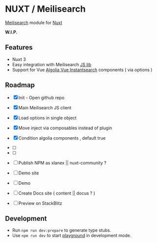 # NUXT / Meilisearch


[Meilisearch](https://www.meilisearch.com/) module for [Nuxt](https://v3.nuxtjs.org/)

**W.I.P.**

## Features

 - Nuxt 3
 - Easy integration with Meilisearch [JS lib](https://github.com/meilisearch/instant-meilisearch)
 - Support for Vue [Algolia Vue Instantsearch](https://github.com/algolia/vue-instantsearch) components ( via options )

## Roadmap

- [x] Init - Open github repo
- [x] Main Meilisearch JS client
- [x] Load options in single object
- [x] Move inject via composables instead of plugin
- [x] Condition algolia components , default true
- [ ] 
- [ ] 
- [ ] Publish NPM as xlanex || nuxt-community ?
- [ ] Demo site
- [ ] Demo
- [ ] Create Docs site ( content || docus ? )
- [ ] Preview on StackBlitz




## Development

- Run `npm run dev:prepare` to generate type stubs.
- Use `npm run dev` to start [playground](./playground) in development mode.
